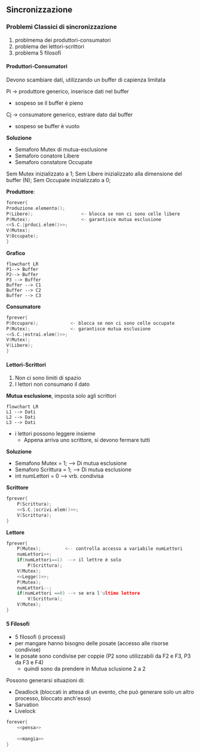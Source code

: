## Sincronizzazione
### Problemi Classici di sincronizzazione
1. problmema dei produttori-consumatori
2. problema dei lettori-scrittori
3. problema 5 filosofi


#### Produttori-Consumatori
Devono scambiare dati, utilizzando un buffer di capienza limitata

Pi -> produttore generico, inserisce dati nel buffer
- sospeso se il buffer è pieno

Cj -> consumatore generico, estrare dato dal buffer
- sospeso se buffer è vuoto

**Soluzione**
- Semaforo Mutex  di mutua-esclusione
- Semaforo conatore Libere
- Semaforo constatore Occupate

Sem Mutex inizializzato a 1;
Sem Libere inizializzato alla dimensione del buffer (N);
Sem Occupate inizializzato a 0;

**Produttore**:
```C
forever{
Produzione.elemento();
P(Libere); 			        <- blocca se non ci sono celle libere
P(Mutex);  				    <- garantisce mutua esclusione
<<S.C.|prduci.elem()>>;
V(Mutex);
V(Occupate);
}
```
**Grafico**
```mermaid
flowchart LR
P1--> Buffer
P2--> Buffer 
P3 --> Buffer 
Buffer --> C1
Buffer --> C2
Buffer --> C3
```
**Consumatore**
```C
fprever{
P(Occupare);			<- blocca se non ci sono celle occupate
P(Mutex);				<- garantisce mutua esclusione
<<S.C.|estrai.elem()>>;
V(Mutex);
V(Libere);
}
```

#### Lettori-Scrittori
1. Non ci sono limiti di spazio
2. I lettori non consumano il dato

**Mutua esclusione**, imposta solo agli scrittori
```mermaid
flowchart LR
L1 --> Dati 
L2 --> Dati
L3 --> Dati 
```
- i lettori possono leggere insieme
	- Appena arriva uno scrittore, si devono fermare tutti 

**Soluzione**
- Semafono Mutex = 1;  --> Di mutua esclusione
- Semaforo Scrittura = 1;  --> Di mutua esclusione
- int numLettori = 0 --> vrb. condivisa

**Scrittore**
```C
fprever{
	P(Scrittura);
	<<S.C.|scrivi.elem()>>;
	V(Scrittura);
}
```
**Lettore**
```C
fprever{
	P(Mutex);         <-- controlla accesso a variabile numLettori
	numLettori++;
	if(numLettori==1)  --> il lettre è solo
		P(Scrittura);
	V(Mutex);
	<<Legge()>>;
	P(Mutex);
	numLettori--;
	if(numLettori ==0) --> se era l'ultimo lettore
		V(Scrittura);
	V(Mutex);
}
```

#### 5 Filosofi
- 5 filosofi (i processi)
- per mangare hanno bisogno delle posate (accesso alle risorse condivise)
- le posate sono condivise per coppie (P2 sono utilizzabili da F2 e F3, P3 da F3 e F4)
	- quindi sono da prendere in Mutua sclusione 2 a 2

Possono generarsi situazioni di:
- Deadlock (bloccati in attesa di un evento, che può generare solo un altro  processo, bloccato anch'esso)
-  Sarvation 
-  Livelock

```C
forever{
	<<pensa>>
	
	<<mangia>>
}
```